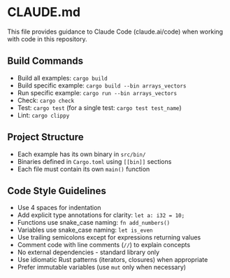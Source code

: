 # CLAUDE.md

This file provides guidance to Claude Code (claude.ai/code) when working with code in this repository.

## Build Commands
- Build all examples: `cargo build`
- Build specific example: `cargo build --bin arrays_vectors`
- Run specific example: `cargo run --bin arrays_vectors`
- Check: `cargo check`
- Test: `cargo test` (for a single test: `cargo test test_name`)
- Lint: `cargo clippy`

## Project Structure
- Each example has its own binary in `src/bin/`
- Binaries defined in `Cargo.toml` using `[[bin]]` sections
- Each file must contain its own `main()` function

## Code Style Guidelines
- Use 4 spaces for indentation
- Add explicit type annotations for clarity: `let a: i32 = 10;`
- Functions use snake_case naming: `fn add_numbers()`
- Variables use snake_case naming: `let is_even`
- Use trailing semicolons except for expressions returning values
- Comment code with line comments (`//`) to explain concepts
- No external dependencies - standard library only
- Use idiomatic Rust patterns (iterators, closures) when appropriate
- Prefer immutable variables (use `mut` only when necessary)